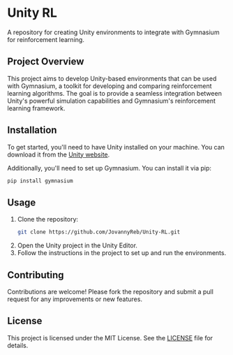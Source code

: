 # Unity RL

A repository for creating Unity environments to integrate with Gymnasium for reinforcement learning.

## Project Overview

This project aims to develop Unity-based environments that can be used with Gymnasium, a toolkit for developing and comparing reinforcement learning algorithms. The goal is to provide a seamless integration between Unity's powerful simulation capabilities and Gymnasium's reinforcement learning framework.

## Installation

To get started, you'll need to have Unity installed on your machine. You can download it from the [Unity website](https://unity.com/).

Additionally, you'll need to set up Gymnasium. You can install it via pip:

```bash
pip install gymnasium
```

## Usage

1. Clone the repository:
   ```bash
   git clone https://github.com/JovannyReb/Unity-RL.git
   ```
2. Open the Unity project in the Unity Editor.
3. Follow the instructions in the project to set up and run the environments.

## Contributing

Contributions are welcome! Please fork the repository and submit a pull request for any improvements or new features.

## License

This project is licensed under the MIT License. See the [LICENSE](LICENSE) file for details.
